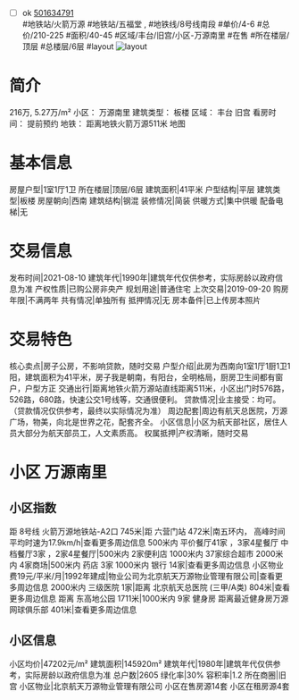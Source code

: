 - [ ] ok [501634791](https://bj.5i5j.com/ershoufang/501634791.html)  
 #地铁站/火箭万源 #地铁站/五福堂 ,  #地铁线/8号线南段
#单价/4-6 #总价/210-225 #面积/40-45   #区域/丰台/旧宫/小区-万源南里 #在售 #所在楼层/顶层 #总楼层/6层 #layout 
![layout](http://image2a.5i5j.com/bdir/layout/2236076a7fda40939ba6fb9432135bdc.jpg_P5.jpg) 
# 简介 
 216万,  5.27万/m² 
小区： 万源南里
建筑类型： 板楼
区域： 丰台 旧宫
看房时间： 提前预约
地铁： 距离地铁火箭万源511米 地图
# 基本信息 
 房屋户型|1室1厅1卫
所在楼层|顶层/6层
建筑面积|41平米
户型结构|平层
建筑类型|板楼
房屋朝向|西南
建筑结构|钢混
装修情况|简装
供暖方式|集中供暖
配备电梯|无
# 交易信息 
 发布时间|2021-08-10
建筑年代|1990年|建筑年代仅供参考，实际房龄以政府信息为准
产权性质|已购公房非央产
规划用途|普通住宅
上次交易|2019-09-20
购房年限|不满两年
共有情况|单独所有
抵押情况|无
房本备件|已上传房本照片
# 交易特色 
 核心卖点|房子公房，不影响贷款，随时交易
户型介绍|此房为西南向1室1厅1厨1卫1阳，建筑面积为41平米，房子我是朝南，有阳台，全明格局，厨房卫生间都有窗户，户型方正
交通出行|距离地铁火箭万源站直线距离511米，小区出门时576路，526路，680路，快速公交1号线等，交通很便利。
贷款情况|业主接受：均可。（贷款情况仅供参考，最终以实际情况为准）
周边配套|周边有航天总医院，万源广场，物美，向北是世界之花，配套齐全。
小区信息|小区为航天部社区，居住人员大部分为航天部员工，人文素质高。
权属抵押|产权清晰，随时交易
# 小区 万源南里
## 小区指数 
 距 8号线 火箭万源地铁站-A2口 745米|距 六营门站 472米|南五环内， 高峰时间平均时速为17.9km/h|查看更多周边信息
500米内 平价餐厅41家 ，3家4星餐厅
中档餐厅3家 ，2家4星餐厅|500米内 2家便利店
1000米内 37家综合超市
2000米内 4家商场|500米内 药店 3家
1000米内 银行 14家|查看更多周边信息
小区物业费19元/平米/月|1992年建成|物业公司为北京航天万源物业管理有限公司|查看更多周边信息
2000米内 三级医院 1家|距离 北京航天总医院 (三甲/A类) 804米|查看更多周边信息
距离 东高地公园 1711米|1000米内 9家 健身房
距离最近健身房万源网球俱乐部 401米|查看更多周边信息
## 小区信息 
 小区均价|47202元/m²
建筑面积|145920m²
建筑年代|1980年|建筑年代仅供参考，实际房龄以政府信息为准
总户数|2605
绿化率|30%
容积率|1.2
所在商圈|旧宫
小区物业|北京航天万源物业管理有限公司
小区在售房源14套
小区在租房源4套
